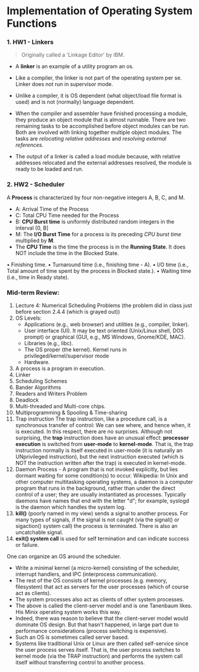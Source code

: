 # Implementation of Operating System Functions

### 1. HW1 - Linkers
> Originally called a 'Linkage Editor' by IBM.

- A **linker** is an example of a utility program an os. 
- Like a compiler, the linker is not part of the operating system per se. Linker does not run in supervisor mode. 
- Unlike a compiler, it is OS dependent (what object/load file format is used) and is not (normally) language dependent.

- When the compiler and assembler have finished processing a module, they produce an object module that is almost runnable. There are two remaining tasks to be accomplished before object modules can be run. Both are involved with linking together multiple object modules. The tasks are *relocating relative addresses* and *resolving external references*.
- The output of a linker is called a load module because, with relative addresses relocated and the external addresses resolved, the module is ready to be loaded and run.

### 2. HW2 - Scheduler
A **Process** is characterized by four non-negative integers A, B, C, and M.
- A: Arrival Time of the Process
- C: Total CPU Time needed for the Process
- B: **CPU Burst time** is uniformly distributed random integers in the interval (0, B]
- M: The **I/O Burst Time** for a process is its preceding *CPU burst time* multiplied by **M**.
- The **CPU Time** is the time the process is in the **Running State**. It does NOT include the time in the Blocked State.

• Finishing time.
• Turnaround time (i.e., finishing time - A).
• I/O time (i.e., Total amount of time spent by the process in Blocked state.).
• Waiting time (i.e., time in Ready state).

### Mid-term Review:
1. Lecture 4: Numerical Scheduling Problems (the problem did in class just before section 2.4.4 (which is grayed out))
2. OS Levels:
    - Applications (e.g., web browser) and utilities (e.g., compiler, linker).
    - User interface (UI). It may be text oriented (Unix/Linux shell, DOS prompt) or graphical (GUI, e.g., MS Windows, Gnome/KDE, MAC).
    - Libraries (e.g., libc).
    - The OS proper (the kernel). Kernel runs in privileged/kernel/supervisor mode
    - Hardware.
3. A process is a program in execution.
4. Linker
5. Scheduling Schemes
6. Bander Algorithms
7. Readers and Writers Problem
8. Deadlock
9. Multi-threaded and Multi-core chips.
10. Multiprogramming & Spooling & Time-sharing
11. Trap instruction
    The trap instruction, like a procedure call, is a synchronous transfer of control: We can see where, and hence when, it is executed. In this respect, there are no surprises. Although not surprising, the **trap** instruction does have an unusual effect: **processor execution** is switched from **user-mode** to **kernel-mode**. That is, the trap instruction normally is itself executed in user-mode (it is naturally an UNprivileged instruction), but the next instruction executed (which is NOT the instruction written after the trap) is executed in kernel-mode.
12. Daemon Process - A program that is not invoked explicitly, but lies dormant waiting for some condition(s) to occur. Wikipedia: In Unix and other computer multitasking operating systems, a daemon is a computer program that runs in the background, rather than under the direct control of a user; they are usually instantiated as processes. Typically daemons have names that end with the letter "d"; for example, syslogd is the daemon which handles the system log.
13. **kill()** (poorly named in my view) sends a signal to another process. For many types of signals, if the signal is not caught (via the signal() or sigaction() system call) the process is terminated. There is also an uncatchable signal.
14. **exit() system call** is used for self termination and can indicate success or failure.



One can organize an OS around the scheduler.  
- Write a minimal kernel (a micro-kernel) consisting of the scheduler, interrupt handlers, and IPC (interprocess communication).
- The rest of the OS consists of kernel processes (e.g. memory, filesystem) that act as servers for the user processes (which of course act as clients).
- The system processes also act as clients of other system processes.
- The above is called the client-server model and is one Tanenbaum likes. His Minix operating system works this way.
- Indeed, there was reason to believe that the client-server model would dominate OS design. But that hasn't happened, in large part due to performance considerations (process switching is expensive).
- Such an OS is sometimes called server based.
- Systems like traditional Unix or Linux are then called self-service since the user process serves itself. That is, the user process switches to kernel mode (via the TRAP instruction) and performs the system call itself without transferring control to another process.






